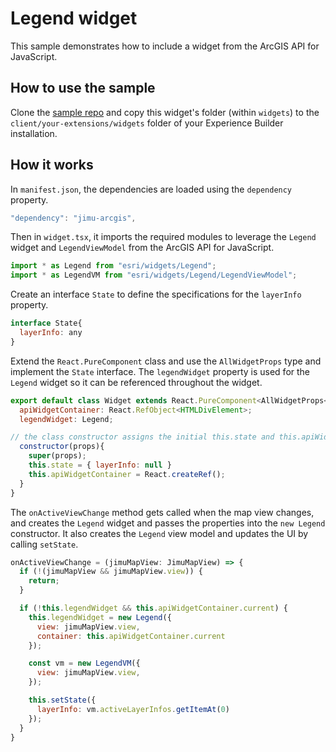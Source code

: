 # Legend widget

This sample demonstrates how to include a widget from the ArcGIS API for JavaScript. 

## How to use the sample
Clone the [sample repo](https://github.com/esri/arcgis-experience-builder-sdk-resources) and copy this widget's folder (within `widgets`) to the `client/your-extensions/widgets` folder of your Experience Builder installation.

## How it works

In `manifest.json`, the dependencies are loaded using the `dependency` property.

```javascript
"dependency": "jimu-arcgis",
```

Then in `widget.tsx`, it imports the required modules to leverage the `Legend` widget and `LegendViewModel` from the ArcGIS API for JavaScript.  

```javascript
import * as Legend from "esri/widgets/Legend";
import * as LegendVM from "esri/widgets/Legend/LegendViewModel";
```

Create an interface `State` to define the specifications for the `layerInfo` property.

```javascript
interface State{
  layerInfo: any
}
```

Extend the `React.PureComponent` class and use the `AllWidgetProps` type and implement the `State` interface. The `legendWidget` property is used for the `Legend` widget so it can be referenced throughout the widget.

```javascript
export default class Widget extends React.PureComponent<AllWidgetProps<{}>, State>{
  apiWidgetContainer: React.RefObject<HTMLDivElement>;
  legendWidget: Legend;

// the class constructor assigns the initial this.state and this.apiWidgetContainer to get references to the DOM nodes.
  constructor(props){
    super(props);
    this.state = { layerInfo: null }
    this.apiWidgetContainer = React.createRef();
  }
}
```

The `onActiveViewChange` method gets called when the map view changes, and creates the `Legend` widget and passes the properties into the `new Legend` constructor. It also creates the `Legend` view model and updates the UI by calling `setState`.

```javascript
onActiveViewChange = (jimuMapView: JimuMapView) => {
  if (!(jimuMapView && jimuMapView.view)) {
    return;
  }

  if (!this.legendWidget && this.apiWidgetContainer.current) {
    this.legendWidget = new Legend({
      view: jimuMapView.view,
      container: this.apiWidgetContainer.current
    });

    const vm = new LegendVM({
      view: jimuMapView.view,
    });

    this.setState({
      layerInfo: vm.activeLayerInfos.getItemAt(0)
    });
  }
}
```
